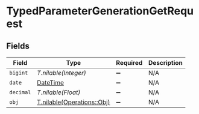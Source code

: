 # TypedParameterGenerationGetRequest


## Fields

| Field                                                                        | Type                                                                         | Required                                                                     | Description                                                                  |
| ---------------------------------------------------------------------------- | ---------------------------------------------------------------------------- | ---------------------------------------------------------------------------- | ---------------------------------------------------------------------------- |
| `bigint`                                                                     | *T.nilable(Integer)*                                                         | :heavy_minus_sign:                                                           | N/A                                                                          |
| `date`                                                                       | [DateTime](https://ruby-doc.org/stdlib-2.6.1/libdoc/date/rdoc/DateTime.html) | :heavy_minus_sign:                                                           | N/A                                                                          |
| `decimal`                                                                    | *T.nilable(Float)*                                                           | :heavy_minus_sign:                                                           | N/A                                                                          |
| `obj`                                                                        | [T.nilable(Operations::Obj)](../../models/operations/obj.md)                 | :heavy_minus_sign:                                                           | N/A                                                                          |